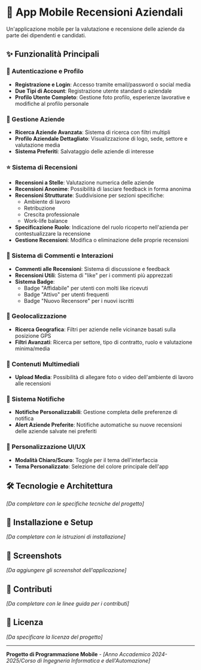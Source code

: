 # 📱 App Mobile Recensioni Aziendali

Un'applicazione mobile per la valutazione e recensione delle aziende da parte dei dipendenti e candidati.

## ✨ Funzionalità Principali

### 🔐 Autenticazione e Profilo
- **Registrazione e Login**: Accesso tramite email/password o social media
- **Due Tipi di Account**: Registrazione utente standard o aziendale
- **Profilo Utente Completo**: Gestione foto profilo, esperienze lavorative e modifiche al profilo personale

### 🏢 Gestione Aziende
- **Ricerca Aziende Avanzata**: Sistema di ricerca con filtri multipli
- **Profilo Aziendale Dettagliato**: Visualizzazione di logo, sede, settore e valutazione media
- **Sistema Preferiti**: Salvataggio delle aziende di interesse

### ⭐ Sistema di Recensioni
- **Recensioni a Stelle**: Valutazione numerica delle aziende
- **Recensioni Anonime**: Possibilità di lasciare feedback in forma anonima
- **Recensioni Strutturate**: Suddivisione per sezioni specifiche:
  - Ambiente di lavoro
  - Retribuzione
  - Crescita professionale
  - Work-life balance
- **Specificazione Ruolo**: Indicazione del ruolo ricoperto nell'azienda per contestualizzare la recensione
- **Gestione Recensioni**: Modifica o eliminazione delle proprie recensioni

### 💬 Sistema di Commenti e Interazioni
- **Commenti alle Recensioni**: Sistema di discussione e feedback
- **Recensioni Utili**: Sistema di "like" per i commenti più apprezzati
- **Sistema Badge**: 
  - Badge "Affidabile" per utenti con molti like ricevuti
  - Badge "Attivo" per utenti frequenti
  - Badge "Nuovo Recensore" per i nuovi iscritti

### 📍 Geolocalizzazione
- **Ricerca Geografica**: Filtri per aziende nelle vicinanze basati sulla posizione GPS
- **Filtri Avanzati**: Ricerca per settore, tipo di contratto, ruolo e valutazione minima/media

### 📸 Contenuti Multimediali
- **Upload Media**: Possibilità di allegare foto o video dell'ambiente di lavoro alle recensioni

### 🔔 Sistema Notifiche
- **Notifiche Personalizzabili**: Gestione completa delle preferenze di notifica
- **Alert Aziende Preferite**: Notifiche automatiche su nuove recensioni delle aziende salvate nei preferiti

### 🎨 Personalizzazione UI/UX
- **Modalità Chiaro/Scuro**: Toggle per il tema dell'interfaccia
- **Tema Personalizzato**: Selezione del colore principale dell'app

## 🛠️ Tecnologie e Architettura

*[Da completare con le specifiche tecniche del progetto]*

## 🚀 Installazione e Setup

*[Da completare con le istruzioni di installazione]*

## 📱 Screenshots

*[Da aggiungere gli screenshot dell'applicazione]*

## 🤝 Contributi

*[Da completare con le linee guida per i contributi]*

## 📄 Licenza

*[Da specificare la licenza del progetto]*

---

**Progetto di Programmazione Mobile** - *[Anno Accademico 2024-2025/Corso di Ingegneria Informatica e dell'Automazione]*
